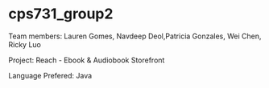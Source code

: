 # cps731_group2

Team members: Lauren Gomes, Navdeep Deol,Patricia Gonzales, Wei Chen, Ricky Luo

Project: Reach - Ebook & Audiobook Storefront

Language Prefered: Java


